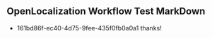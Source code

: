 ## OpenLocalization Workflow Test MarkDown
* 161bd86f-ec40-4d75-9fee-435f0fb0a0a1 thanks!

<!--HONumber=Jul16_HO5-->



